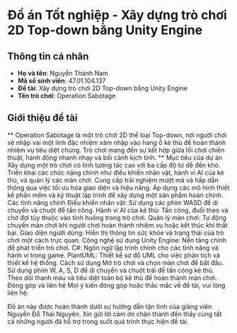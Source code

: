 **Đồ án Tốt nghiệp - Xây dựng trò chơi 2D Top-down bằng Unity Engine**
==
**Thông tin cá nhân**
--
- **Họ và tên**: Nguyễn Thành Nam
- **Mã số sinh viên**: 47.01.104.137
- **Đề tài**: Xây dựng trò chơi 2D Top-down bằng Unity Engine
- **Tên trò chơi**: Operation Sabotage

**Giới thiệu đề tài**
--
** Operation Sabotage là một trò chơi 2D thể loại Top-down, nơi người chơi sẽ nhập vai một lính đặc nhiệm xâm nhập vào hang ổ kẻ thù để hoàn thành nhiệm vụ tiêu diệt chúng. Trò chơi mang đến sự kết hợp giữa lối chơi chiến thuật, hành động nhanh nhạy và bối cảnh kịch tính.
** Mục tiêu của dự án
Xây dựng một trò chơi có tính tương tác cao với ba cấp độ từ dễ đến khó.
Triển khai các chức năng chính như điều khiển nhân vật, hành vi AI của kẻ thù, và quản lý các màn chơi.
Cung cấp trải nghiệm mượt mà và hấp dẫn thông qua việc tối ưu hóa giao diện và hiệu năng.
Áp dụng các mô hình thiết kế phần mềm và kỹ thuật lập trình để xây dựng một sản phẩm hoàn chỉnh.
Các tính năng chính
Điều khiển nhân vật: Sử dụng các phím WASD để di chuyển và chuột để tấn công.
Hành vi AI của kẻ thù: Tấn công, đuổi theo và chờ đợi tùy thuộc vào tình huống trong trò chơi.
Quản lý màn chơi: Tự động chuyển màn chơi khi người chơi hoàn thành nhiệm vụ hoặc kết thúc khi thất bại.
Giao diện người dùng: Hiển thị thông tin sức khỏe và trạng thái của trò chơi một cách trực quan.
Công nghệ sử dụng
Unity Engine: Nền tảng chính để phát triển trò chơi.
C#: Ngôn ngữ lập trình chính cho các tính năng và hành vi trong game.
PlantUML: Thiết kế sơ đồ UML cho việc phân tích và thiết kế hệ thống.
Cách sử dụng
Mở trò chơi và chọn màn chơi để bắt đầu.
Sử dụng phím W, A, S, D để di chuyển và chuột trái để tấn công kẻ thù.
Theo dõi thanh máu và tiêu diệt toàn bộ kẻ thù để hoàn thành màn chơi.
Đóng góp và liên hệ
Mọi ý kiến đóng góp hoặc thắc mắc về đề tài, vui lòng liên hệ:

Đồ án này được hoàn thành dưới sự hướng dẫn tận tình của giảng viên Nguyễn Đỗ Thái Nguyên. Xin gửi lời cảm ơn chân thành đến thầy cùng tất cả những người đã hỗ trợ trong suốt quá trình thực hiện đề tài.

